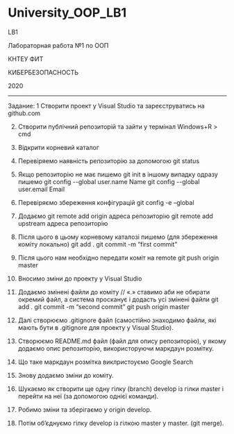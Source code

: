 # University_OOP_LB1
LB1

Лабораторная работа №1 по ООП 

КНТЕУ ФИТ 

КИБЕРБЕЗОПАСНОСТЬ 

2020

---------------------------------------------------------------------------------------------------------------------------------------------------------------------------------

Задание:
1 Створити проект у Visual Studio та зареєструватись на github.com

2. Створити публічний репозиторій та зайти у термінал
Windows+R  > cmd

3. Відкрити корневий каталог

4. Перевіряемо наявність репозиторію за допомогою git status

5. Якщо репозиторію не має пишемо 
git init
в іншому випадку одразу пишемо
git config --global user.name Name
git config --global user.email Email

6. Перевіряємо збереження конфігурацій
git config -e –global

7. Додаємо 
git remote add origin адреса репозиторію
git remote add upstream адреса репозиторію

8. Після цього в цьому корневому каталозі пишемо (для збереження коміту локально)
git add .
git commit -m “first commit”

9. Після цього нам необхідно передати коміт на remote
git push origin master

10. Вносимо зміни до проекту у Visual Studio

11. Додаємо змінені файли до коміту 
// «.» ставимо аби не обирати окремий файл, а система просканує і додасть усі змінені файли
git add .
git commit -m “second commit”
git push origin master

12. Далі створюємо .gitignore файл (самостійно знаходимо файли, які мають бути в .gitignore для проекту у Visual Studio).

13. Створюємо README.md файл (файл для опису репозиторію), у якому додаємо опис репозиторію, використоруючи маркдаун розмітку.

14. Що таке маркдаун розмітка виклристоуємо Google Search

15. Знову додаємо зміни до коміту.

16. Шукаємо як створити ще одну гілку (branch) develop із гілки master і перейти на неї (за допомогою однієї команди).

17. Робимо зміни та зберігаємо у origin develop.

18. Потім об’єднуємо гілку develop із  гілкою master у master. (git merge).

